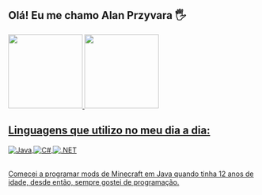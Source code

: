 ## Olá! Eu me chamo Alan Przyvara 🖐️
 <div>
  <a href="https://github.com/Romerozito">
  <img height="150em" src="https://github-readme-stats.vercel.app/api?username=YiipHuhu&show_icons=true&theme=nightowl&count_private=true"/>
  <img height="150em" src="https://github-readme-stats.vercel.app/api/top-langs/?username=YiipHuhu&layout=compact&langs_count=7&theme=nightowl"/>
    <br>
  </div>

## Linguagens que utilizo no meu dia a dia:

<div style="display: inline_block">
  <img align="center" alt="Java" src="https://img.shields.io/badge/JAVA-ED8B00?style=for-the-badge&logo=openjdk&logoColor=white" />
  <img align="center" alt="C#" src="https://img.shields.io/badge/C%23-239120?style=for-the-badge&logo=c-sharp&logoColor=white" />
  <img align="center" alt=".NET" src="https://img.shields.io/badge/.NET MAIU-5C2D91?style=for-the-badge&logo=.net&logoColor=white" />
</div><br/>

Comecei a programar mods de Minecraft em Java quando tinha 12 anos de idade, desde então, sempre gostei de programação.
